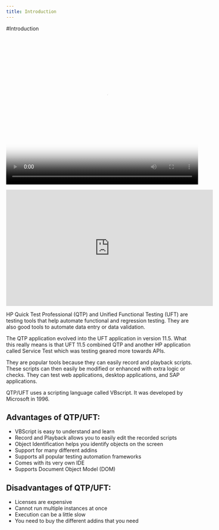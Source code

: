 ```yaml
---
title: Introduction
---
```


#Introduction

<video src="https://youtu.be/4ApSX65jSc0" poster="https://cloud.githubusercontent.com/assets/10998057/10165563/9d02d044-6685-11e5-85c5-de93f21a4707.PNG" width="520" height="400" controls preload></video>

<iframe width="560" height="315" src="http://www.youtube.com/embed/QH2-TGUlwu4" frameborder="0"></iframe>

HP Quick Test Professional (QTP) and Unified Functional Testing (UFT) are testing tools that help automate functional and regression testing. They are also good tools to automate data entry or data validation. 

The QTP application evolved into the UFT application in version 11.5. What this really means is that UFT 11.5 combined QTP and another HP application called Service Test which was testing geared more towards APIs. 

They are popular tools because they can easily record and playback scripts. These scripts can then easily be modified or enhanced with extra logic or checks. They can test web applications, desktop applications, and SAP applications. 

QTP/UFT uses a scripting language called VBscript. It was developed by Microsoft in 1996. 


Advantages of QTP/UFT:
-----------------------------------------------------------------
- VBScript is easy to understand and learn
- Record and Playback allows you to easily edit the recorded scripts
- Object Identification helps you identify objects on the screen
- Support for many different addins 
- Supports all popular testing automation frameworks
- Comes with its very own IDE
- Supports Document Object Model (DOM)


Disadvantages of QTP/UFT:
-----------------------------------------------------------------
- Licenses are expensive
- Cannot run multiple instances at once
- Execution can be a little slow
- You need to buy the different addins that you need

